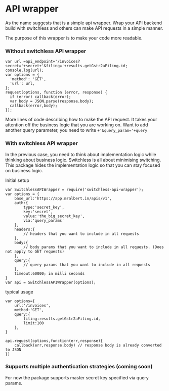# API wrapper

As the name suggests that is a simple api wrapper. Wrap your API backend build with switchless and others can make API requests in a simple manner. 

The purpose of this wrapper is to make your code more readable. 

### Without switchless API wrapper
```
var url =api_endpoint+'/invoices?secret='+secret+'&filing='+results.getGstr2aFiling.id; 
console.log(url);
var options = {
  'method': 'GET',
  'url': url,
};
request(options, function (error, response) { 
  if (error) callback(error);
  var body = JSON.parse(response.body);
  callback(error,body);
});
```

More lines of code describing how to make the API request. It takes your attention off the business logic that you are working on. Want to add another query parameter, you need to write `+'&query_param='+query`

### With switchless API wrapper

In the previous case, you need to think about implementation logic while thinking about business logic. Switchless is all about minimising switching. This package hides the implementation logic so that you can stay focused on business logic. 

Initial setup
```
var SwitchlessAPIWrapper = require('switchless-api-wrapper');
var options = {
	base_url:'https://app.mralbert.in/apis/v1',
	auth:{
		type:'secret_key',
		key:'secret',
		value:'the_big_secret_key',
		via:'query_params'
	},
	headers:{
		// headers that you want to include in all requests
	},
	body:{
		// body params that you want to include in all requests. (Does not apply to GET requests)
	},
	query:{
		// query params that you want to include in all requests
	},
	timeout:60000; in milli seconds
}
var api = SwitchlessAPIWrapper(options);

```

typical usage
```
var options={
	url:'/invoices',
	method:'GET',
	query:{
		filing:results.getGstr2aFiling.id,
		limit:100
	},
}

api.request(options,function(err,response){
	callback(err,response.body) // response body is already converted to JSON
})
```



### Supports multiple authentication strategies (coming soon)

For now the package supports master secret key specified via query params. 